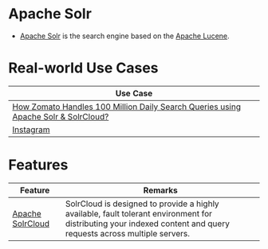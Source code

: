 # Apache Solr
- [Apache Solr](https://solr.apache.org/) is the search engine based on the [Apache Lucene](Readme.md).

# Real-world Use Cases

| Use Case                                                                                                                                        |
|-------------------------------------------------------------------------------------------------------------------------------------------------|
| [How Zomato Handles 100 Million Daily Search Queries using Apache Solr & SolrCloud?](../../../3_HLDDesignProblemsUC/HLD_FoodOrderingZomatoSwiggy/Readme.md) |
| [Instagram](../../../3_HLDDesignProblemsUC/HLD_SocialNetworkFacebookInstagram/Readme.md)                                                                             |

# Features

| Feature                                                                                   | Remarks                                                                                                                                                           |
|-------------------------------------------------------------------------------------------|-------------------------------------------------------------------------------------------------------------------------------------------------------------------|
| [Apache SolrCloud](https://solr.apache.org/guide/6_6/getting-started-with-solrcloud.html) | SolrCloud is designed to provide a highly available, fault tolerant environment for distributing your indexed content and query requests across multiple servers. |
